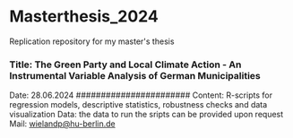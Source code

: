 # Masterthesis_2024
Replication repository for my master's thesis
### Title: The Green Party and Local Climate Action - An Instrumental Variable Analysis of German Municipalities
Date: 28.06.2024
#######################
Content: R-scripts for regression models, descriptive statistics, robustness checks and data visualization
Data: the data to run the sripts can be provided upon request
Mail: wielandp@hu-berlin.de
